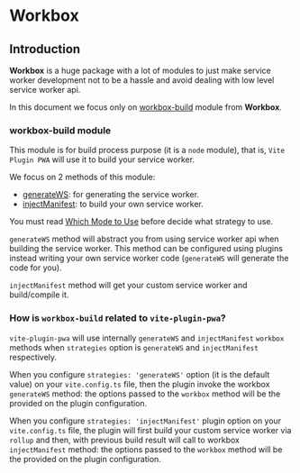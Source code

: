 # Workbox

## Introduction

**Workbox** is a huge package with a lot of modules to just make service worker development not to be a hassle and avoid 
dealing with low level service worker api.

In this document we focus only on 
[workbox-build](https://developers.google.com/web/tools/workbox/reference-docs/latest/module-workbox-build) <outbound-link /> 
module from **Workbox**.

### workbox-build module

This module is for build process purpose (it is a `node` module), that is, `Vite Plugin PWA` will use it to build your 
service worker.

We focus on 2 methods of this module:
- [generateWS](/workbox/generate-ws): for generating the service worker.
- [injectManifest](/workbox/inject-manifest): to build your own service worker.

You must read [Which Mode to Use](https://developers.google.com/web/tools/workbox/modules/workbox-build#which_mode_to_use) <outbound-link />
before decide what strategy to use.

`generateWS` method will abstract you from using service worker api when building the service worker. 
This method can be configured using plugins instead writing your own service worker code (`generateWS` will generate 
the code for you).

`injectManifest` method will get your custom service worker and build/compile it.

### How is `workbox-build` related to `vite-plugin-pwa`?

`vite-plugin-pwa` will use internally `generateWS` and `injectManifest` `workbox` methods when `strategies` 
option is `generateWS` and `injectManifest` respectively.

When you configure `strategies: 'generateWS'` option (it is the default value) on your `vite.config.ts` file, then the 
plugin invoke the workbox `generateWS` method: the options passed to the `workbox` method will be the provided on 
the plugin configuration.

When you configure `strategies: 'injectManifest'` plugin option on your `vite.config.ts` file, the plugin will first 
build your custom service worker via `rollup` and then, with previous build result will call to workbox `injectManifest` 
method: the options passed to the `workbox` method will be the provided on the plugin configuration.
